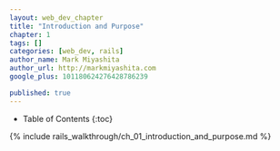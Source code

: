 ```yaml
---
layout: web_dev_chapter
title: "Introduction and Purpose"
chapter: 1
tags: []
categories: [web_dev, rails]
author_name: Mark Miyashita
author_url: http://markmiyashita.com
google_plus: 101180624276428786239

published: true
---
```


* Table of Contents
{:toc}

{% include rails_walkthrough/ch_01_introduction_and_purpose.md %}